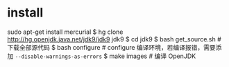 # install
sudo apt-get install mercurial
$ hg clone http://hg.openjdk.java.net/jdk9/jdk9 jdk9
$ cd jdk9
$ bash get_source.sh   # 下载全部源代码
$ bash configure       # configure 编译环境，若编译报错，需要添加 `--disable-warnings-as-errors`
$ make images          # 编译 OpenJDK










